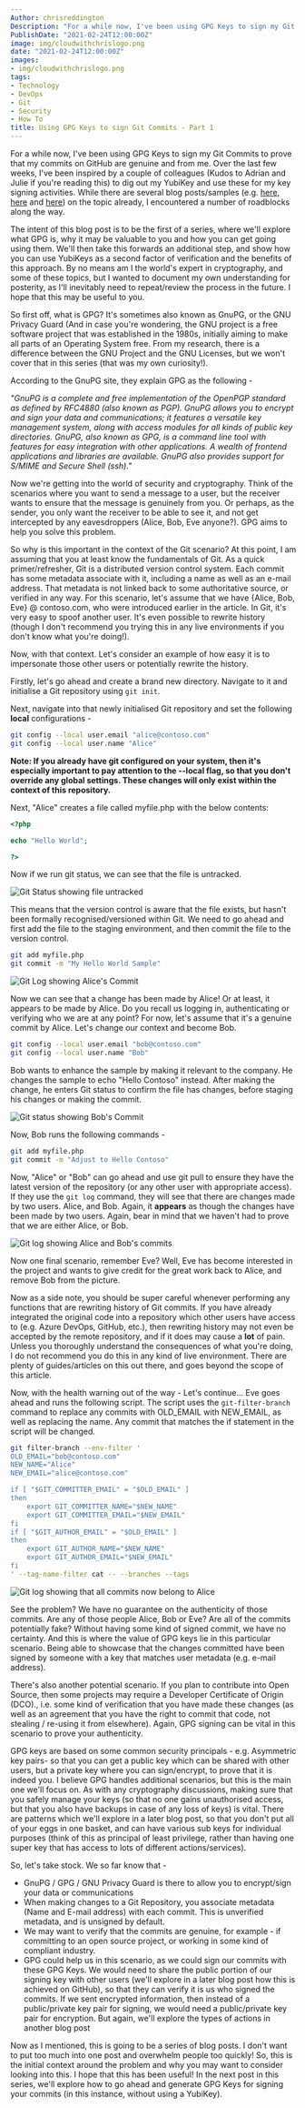 ```yaml
---
Author: chrisreddington
Description: "For a while now, I've been using GPG Keys to sign my Git Commits to prove that my commits on GitHub are genuine and from me. Over the last few weeks, I've been inspired by a couple of colleagues (Kudos to Adrian and Julie if you're reading this) to dig out my YubiKey and use these for my key signing activities. While there are several blog posts on the topic already, I encountered a number of roadblocks along the way. The intent of this blog post is to be the first of a series, where we'll explore what GPG is, why it may be valuable to you and how you can get going using them. We'll then take this forwards an additional step, and show how you can use YubiKeys as a second factor of verification and the benefits of this approach. By no means am I the world's expert in cryptography, and some of these topics, but I wanted to document my own understanding for posterity, as I'll inevitably need to repeat/review the process in the future. I hope that this may be useful to you."
PublishDate: "2021-02-24T12:00:00Z"
image: img/cloudwithchrislogo.png
date: "2021-02-24T12:00:00Z"
images:
- img/cloudwithchrislogo.png
tags:
- Technology
- DevOps
- Git
- Security
- How To
title: Using GPG Keys to sign Git Commits - Part 1
---
```

For a while now, I've been using GPG Keys to sign my Git Commits to prove that my commits on GitHub are genuine and from me. Over the last few weeks, I've been inspired by a couple of colleagues (Kudos to Adrian and Julie if you're reading this) to dig out my YubiKey and use these for my key signing activities. While there are several blog posts/samples (e.g. [here](https://disjoint.ca/til/2017/10/05/a-guide-to-setting-up--managing-gpg-keys-on-a-yubikey-4/), [here](https://www.hanselman.com/blog/how-to-setup-signed-git-commits-with-a-yubikey-neo-and-gpg-and-keybase-on-windows) and [here](https://gist.github.com/chrisroos/1205934)) on the topic already, I encountered a number of roadblocks along the way.

The intent of this blog post is to be the first of a series, where we'll explore what GPG is, why it may be valuable to you and how you can get going using them. We'll then take this forwards an additional step, and show how you can use YubiKeys as a second factor of verification and the benefits of this approach. By no means am I the world's expert in cryptography, and some of these topics, but I wanted to document my own understanding for posterity, as I'll inevitably need to repeat/review the process in the future. I hope that this may be useful to you.

So first off, what is GPG? It's sometimes also known as GnuPG, or the GNU Privacy Guard (And in case you're wondering, the GNU project is a free software project that was established in the 1980s, initially aiming to make all parts of an Operating System free. From my research, there is a difference between the GNU Project and the GNU Licenses, but we won't cover that in this series (that was my own curiosity!).

According to the GnuPG site, they explain GPG as the following -

_"GnuPG is a complete and free implementation of the OpenPGP standard as defined by RFC4880 (also known as PGP). GnuPG allows you to encrypt and sign your data and communications; it features a versatile key management system, along with access modules for all kinds of public key directories. GnuPG, also known as GPG, is a command line tool with features for easy integration with other applications. A wealth of frontend applications and libraries are available. GnuPG also provides support for S/MIME and Secure Shell (ssh)."_

Now we're getting into the world of security and cryptography. Think of the scenarios where you want to send a message to a user, but the receiver wants to ensure that the message is genuinely from you. Or perhaps, as the sender, you only want the receiver to be able to see it, and not get intercepted by any eavesdroppers (Alice, Bob, Eve anyone?). GPG aims to help you solve this problem.

So why is this important in the context of the Git scenario? At this point, I am assuming that you at least know the fundamentals of Git. As a quick primer/refresher, Git is a distributed version control system. Each commit has some metadata associate with it, including a name as well as an e-mail address. That metadata is not linked back to some authoritative source, or verified in any way. For this scenario, let's assume that we have {Alice, Bob, Eve} @ contoso.com, who were introduced earlier in the article. In Git, it's very easy to spoof another user. It's even possible to rewrite history (though I don't recommend you trying this in any live environments if you don't know what you're doing!).

Now, with that context. Let's consider an example of how easy it is to impersonate those other users or potentially rewrite the history.

Firstly, let's go ahead and create a brand new directory. Navigate to it and initialise a Git repository using ``git init``.

Next, navigate into that newly initialised Git repository and set the following **local** configurations -
```bash
git config --local user.email "alice@contoso.com"
git config --local user.name "Alice"
```

**Note: If you already have git configured on your system, then it's especially important to pay attention to the --local flag, so that you don't override any global settings. These changes will only exist within the context of this repository.**

Next, "Alice" creates a file called myfile.php with the below contents:

```php
<?php

echo "Hello World"; 

?>
```
Now if we run git status, we can see that the file is untracked.

![Git Status showing file untracked](/img/blog/gpg-git-part-1/git-status-1.jpg)

This means that the version control is aware that the file exists, but hasn't been formally recognised/versioned within Git. We need to go ahead and first add the file to the staging environment, and then commit the file to the version control.

```bash
git add myfile.php
git commit -m "My Hello World Sample"
```

![Git Log showing Alice's Commit](/img/blog/gpg-git-part-1/git-status-2.jpg)

Now we can see that a change has been made by Alice! Or at least, it appears to be made by Alice. Do you recall us logging in, authenticating or verifying who we are at any point? For now, let's assume that it's a genuine commit by Alice. Let's change our context and become Bob.

```bash
git config --local user.email "bob@contoso.com"
git config --local user.name "Bob"
```

Bob wants to enhance the sample by making it relevant to the company. He changes the sample to echo "Hello Contoso" instead. After making the change, he enters Git status to confirm the file has changes, before staging his changes or making the commit.

![Git status showing Bob's Commit](/img/blog/gpg-git-part-1/git-status-3.jpg)

Now, Bob runs the following commands -

```bash
git add myfile.php
git commit -m "Adjust to Hello Contoso"
```

Now, "Alice" or "Bob" can go ahead and use git pull to ensure they have the latest version of the repository (or any other user with appropriate access). If they use the ``git log`` command, they will see that there are changes made by two users. Alice, and Bob. Again, it __appears__ as though the changes have been made by two users. Again, bear in mind that we haven't had to prove that we are either Alice, or Bob.

![Git log showing Alice and Bob's commits](/img/blog/gpg-git-part-1/git-status-4.jpg)

Now one final scenario, remember Eve? Well, Eve has become interested in the project and wants to give credit for the great work back to Alice, and remove Bob from the picture.

Now as a side note, you should be super careful whenever performing any functions that are rewriting history of Git commits. If you have already integrated the original code into a repository which other users have access to (e.g. Azure DevOps, GitHub, etc.), then rewriting history may not even be accepted by the remote repository, and if it does may cause a **lot** of pain. Unless you thoroughly understand the consequences of what you're doing, I do not recommend you do this in any kind of live environment. There are plenty of guides/articles on this out there, and goes beyond the scope of this article.

Now, with the health warning out of the way - Let's continue... Eve goes ahead and runs the following script. The script uses the ``git-filter-branch`` command to replace any commits with OLD_EMAIL with NEW_EMAIL, as well as replacing the name. Any commit that matches the if statement in the script will be changed.

```bash
git filter-branch --env-filter '
OLD_EMAIL="bob@contoso.com"
NEW_NAME="Alice"
NEW_EMAIL="alice@contoso.com"

if [ "$GIT_COMMITTER_EMAIL" = "$OLD_EMAIL" ]
then
    export GIT_COMMITTER_NAME="$NEW_NAME"
    export GIT_COMMITTER_EMAIL="$NEW_EMAIL"
fi
if [ "$GIT_AUTHOR_EMAIL" = "$OLD_EMAIL" ]
then
    export GIT_AUTHOR_NAME="$NEW_NAME"
    export GIT_AUTHOR_EMAIL="$NEW_EMAIL"
fi
' --tag-name-filter cat -- --branches --tags
```

![Git log showing that all commits now belong to Alice](/img/blog/gpg-git-part-1/git-status-5.jpg)

See the problem? We have no guarantee on the authenticity of those commits. Are any of those people Alice, Bob or Eve? Are all of the commits potentially fake? Without having some kind of signed commit, we have no certainty. And this is where the value of GPG keys lie in this particular scenario. Being able to showcase that the changes committed have been signed by someone with a key that matches user metadata (e.g. e-mail address).

There's also another potential scenario. If you plan to contribute into Open Source, then some projects may require a Developer Certificate of Origin (DCO)., i.e. some kind of verification that you have made these changes (as well as an agreement that you have the right to commit that code, not stealing / re-using it from elsewhere). Again, GPG signing can be vital in this scenario to prove your authenticity.

GPG keys are based on some common security principals - e.g. Asymmetric key pairs- so that you can get a public key which can be shared with other users, but a private key where you can sign/encrypt, to prove that it is indeed you. I believe GPG handles additional scenarios, but this is the main one we'll focus on. As with any cryptography discussions, making sure that you safely manage your keys (so that no one gains unauthorised access, but that you also have backups in case of any loss of keys) is vital. There are patterns which we'll explore in a later blog post, so that you don't put all of your eggs in one basket, and can have various sub keys for individual purposes (think of this as principal of least privilege, rather than having one super key that has access to lots of different actions/services).

So, let's take stock. We so far know that -
- GnuPG / GPG / GNU Privacy Guard is there to allow you to encrypt/sign your data or communications
- When making changes to a Git Repository, you associate metadata (Name and E-mail address) with each commit. This is unverified metadata, and is unsigned by default.
- We may want to verify that the commits are genuine, for example - if committing to an open source project, or working in some kind of compliant industry.
- GPG could help us in this scenario, as we could sign our commits with these GPG Keys. We would need to share the public portion of our signing key with other users (we'll explore in a later blog post how this is achieved on GitHub), so that they can verify it is us who signed the commits. If we sent encrypted information, then instead of a public/private key pair for signing, we would need a public/private key pair for encryption. But again, we'll explore the types of actions in another blog post

Now as I mentioned, this is going to be a series of blog posts. I don't want to put too much into one post and overwhelm people too quickly! So, this is the initial context around the problem and why you may want to consider looking into this. I hope that this has been useful! In the next post in this series, we'll explore how to go ahead and generate GPG Keys for signing your commits (in this instance, without using a YubiKey).